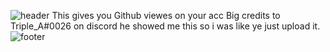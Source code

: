 ![header](https://user-images.githubusercontent.com/117574274/200381283-1a09bdb0-f2a2-405b-a0ce-2df9640e31e4.png)
This gives you Github viewes on your acc
Big credits to Triple_A#0026 on discord he showed me this so i was like ye just upload it.
![footer](https://user-images.githubusercontent.com/117574274/200381536-be73e154-fc17-4b45-9f3b-9593e91d100f.png)
